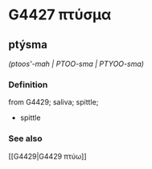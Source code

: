 # G4427 πτύσμα

## ptýsma

_(ptoos'-mah | PTOO-sma | PTYOO-sma)_

### Definition

from G4429; saliva; spittle; 

- spittle

### See also

[[G4429|G4429 πτύω]]
